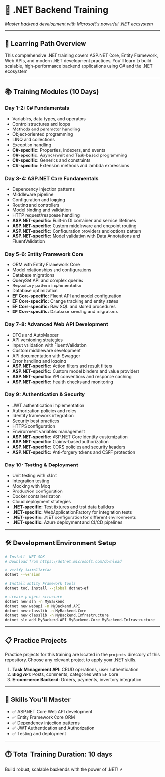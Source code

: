 # 🔷 **.NET Backend Training**

*Master backend development with Microsoft's powerful .NET ecosystem*

---

## 🎯 **Learning Path Overview**

This comprehensive .NET training covers ASP.NET Core, Entity Framework, Web APIs, and modern .NET development practices. You'll learn to build scalable, high-performance backend applications using C# and the .NET ecosystem.

---

## 📚 **Training Modules (10 Days)**

### **Day 1-2: C# Fundamentals**
- Variables, data types, and operators
- Control structures and loops
- Methods and parameter handling
- Object-oriented programming
- LINQ and collections
- Exception handling
- **C#-specific:** Properties, indexers, and events
- **C#-specific:** Async/await and Task-based programming
- **C#-specific:** Generics and constraints
- **C#-specific:** Extension methods and lambda expressions

### **Day 3-4: ASP.NET Core Fundamentals**
- Dependency injection patterns
- Middleware pipeline
- Configuration and logging
- Routing and controllers
- Model binding and validation
- HTTP request/response handling
- **ASP.NET-specific:** Built-in DI container and service lifetimes
- **ASP.NET-specific:** Custom middleware and endpoint routing
- **ASP.NET-specific:** Configuration providers and options pattern
- **ASP.NET-specific:** Model validation with Data Annotations and FluentValidation

### **Day 5-6: Entity Framework Core**
- ORM with Entity Framework Core
- Model relationships and configurations
- Database migrations
- QuerySet API and complex queries
- Repository pattern implementation
- Database optimization
- **EF Core-specific:** Fluent API and model configuration
- **EF Core-specific:** Change tracking and entity states
- **EF Core-specific:** Raw SQL and stored procedures
- **EF Core-specific:** Database seeding and migrations

### **Day 7-8: Advanced Web API Development**
- DTOs and AutoMapper
- API versioning strategies
- Input validation with FluentValidation
- Custom middleware development
- API documentation with Swagger
- Error handling and logging
- **ASP.NET-specific:** Action filters and result filters
- **ASP.NET-specific:** Custom model binders and value providers
- **ASP.NET-specific:** API conventions and response caching
- **ASP.NET-specific:** Health checks and monitoring

### **Day 9: Authentication & Security**
- JWT authentication implementation
- Authorization policies and roles
- Identity framework integration
- Security best practices
- HTTPS configuration
- Environment variables management
- **ASP.NET-specific:** ASP.NET Core Identity customization
- **ASP.NET-specific:** Claims-based authorization
- **ASP.NET-specific:** CORS policies and security headers
- **ASP.NET-specific:** Anti-forgery tokens and CSRF protection

### **Day 10: Testing & Deployment**
- Unit testing with xUnit
- Integration testing
- Mocking with Moq
- Production configuration
- Docker containerization
- Cloud deployment strategies
- **.NET-specific:** Test fixtures and test data builders
- **.NET-specific:** WebApplicationFactory for integration tests
- **.NET-specific:** .NET configuration for different environments
- **.NET-specific:** Azure deployment and CI/CD pipelines

---

## 🛠️ **Development Environment Setup**

```bash
# Install .NET SDK
# Download from https://dotnet.microsoft.com/download

# Verify installation
dotnet --version

# Install Entity Framework tools
dotnet tool install --global dotnet-ef

# Create project structure
dotnet new sln -n MyBackend
dotnet new webapi -n MyBackend.API
dotnet new classlib -n MyBackend.Core
dotnet new classlib -n MyBackend.Infrastructure
dotnet sln add MyBackend.API MyBackend.Core MyBackend.Infrastructure
```

---

## 📋 **Practice Projects**

Practice projects for this training are located in the `projects` directory of this repository. Choose any relevant project to apply your .NET skills.

1. **Task Management API**: CRUD operations, user authentication
2. **Blog API**: Posts, comments, categories with EF Core
3. **E-commerce Backend**: Orders, payments, inventory integration

---

## 🎯 **Skills You'll Master**

- ✅ ASP.NET Core Web API development
- ✅ Entity Framework Core ORM
- ✅ Dependency injection patterns
- ✅ JWT Authentication and Authorization
- ✅ Testing and deployment

---

## ⏱️ **Total Training Duration: 10 days**

Build robust, scalable backends with the power of .NET! ⚡ 